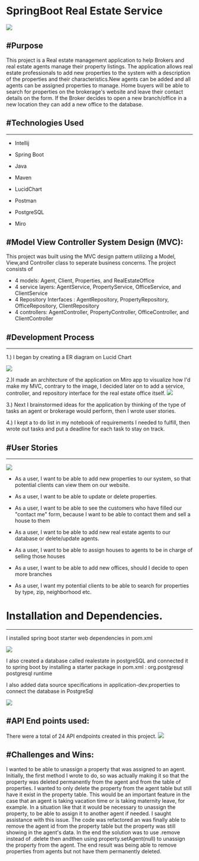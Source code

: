 # SpringBoot Real Estate Service

<img src="images/real estate picture.JPG">

#Purpose
----------------------------------------------------------------------------

This project is a Real estate management application to help Brokers and real estate agents manage their property listings. The application allows real estate professionals to add new properties to the system with a description of the properties and their characteristics.New agents can be added and all agents can be assigned  properties to manage. Home buyers will be able to search for properties on the brokerage's website and leave their contact details on the form. If the Broker decides to open a new branch/office in a new location they can add a new office to the database.




#Technologies Used
----------------------------------------------------------------------------------
----------------------------------------------------------------------------------
- Intellij

- Spring Boot

- Java

- Maven

- LucidChart 

- Postman 

- PostgreSQL

- Miro

#Model View Controller System Design (MVC):
----------------

This project was built using the MVC design pattern utilizing a Model, View,and Controller class to seperate business concerns. The project consists of
- 4 models:  Agent, Client, Properties, and RealEstateOffice
- 4 service layers: AgentService, PropertyService, OfficeService, and ClientService
- 4 Repository Interfaces : AgentRepository, PropertyRepository, OfficeRepository, ClientRepository
- 4 controllers: AgentController, PropertyController, OfficeController, and ClientController









#Development Process
------------------------------------------------------------------------------------
------------------------------------------------------------------------------------
1.) I began by creating a ER diagram on Lucid Chart

<img src="images/erdproject.JPG">


2.)I made an architecture of the application on Miro app to visualize how I'd make my MVC, contrary to the image, I decided later on to add a service, controller, and 
repository interface for the real estate office itself.
<img src="images/miroarch.JPG">


3.) Next I brainstormed ideas for the application by thinking of the type of tasks an agent or brokerage would perform, then I wrote user stories.


4.) I kept a to do list in my notebook of requirements I needed to fulfill, then wrote out tasks and put a deadline for each task to stay on track.


#User Stories
-------------------------------------------------------------------------------------
-------------------------------------------------------------------------------------

<img src="images/userTasks.JPG">


- As a user, I want to be able to add new properties to our system, so that potential clients can view them on our website.

- As a user, I want to be able to update or delete properties.

- As a user, I want to be able to see the customers who have filled our "contact me" form, because I want to be able to contact them and sell a house to them

- As a user, I want to be able to add new real estate agents to our database or delete/update agents.

- As a user, I want to be able to assign houses to agents to be in charge of selling those houses

- As a user, I want to be able to add new offices, should I decide to open more branches

- As a user, I want my potential clients to be able to search for properties by type, zip, neighborhood etc.

# Installation and Dependencies.
--------------------------------------------
I installed spring boot starter web dependencies in pom.xml

<img src="images/dependencies.JPG">

I also created a database called realestate in postgreSQL and connected it to spring boot by installing a starter package in pom.xml :
          <dependency>
            <groupId>org.postgresql</groupId>
            <artifactId>postgresql</artifactId>
            <scope>runtime</scope>
           </dependency>
           
           
I also added data source specifications in application-dev.properties to connect the database in PostgreSql
 
 <img src="images/devprop.JPG">



#API End points used:
-----------------------------------------

There were a total of 24 API endpoints created in this project. 
<img src="images/endpointAPIs.JPG">


#Challenges and Wins:
-------------------------------------------
I wanted to be able to unassign a property that was assigned to an agent. Initially, the first method I wrote to do, so was actually
making it so that the property was deleted permanently from the agent and from the table of properties. I wanted to only delete the property
from the agent table but still have it exist in the property table. This would be an important feature in the case that an agent is taking vacation time or is taking maternity leave, for example. In a situation like that it would be necessary to unassign the property, to be able to assign it to another agent if needed. I saught assistance with this issue. The code was refactored an was finally able to remove the agent id from the property table but the property was still showing in the agent's data. In the end the solution was to use .remove instead of .delete then andthen using  property.setAgent(null) to unassign the property from the agent. The end result was being able to remove properties from agents but not have them permanently deleted.






